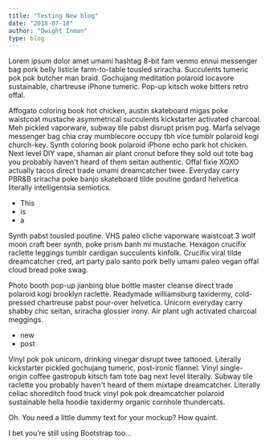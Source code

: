 ```yaml
---
title: "Testing New blog"
date: "2018-07-18"
author: "Dwight Inman"
type: blog
---
```


Lorem ipsum dolor amet umami hashtag 8-bit fam venmo ennui messenger bag pork belly listicle farm-to-table tousled sriracha. Succulents tumeric pok pok butcher man braid. Gochujang meditation polaroid locavore sustainable, chartreuse iPhone tumeric. Pop-up kitsch woke bitters retro offal.

Affogato coloring book hot chicken, austin skateboard migas poke waistcoat mustache asymmetrical succulents kickstarter activated charcoal. Meh pickled vaporware, subway tile pabst disrupt prism pug. Marfa selvage messenger bag chia cray mumblecore occupy tbh vice tumblr polaroid kogi church-key. Synth coloring book polaroid iPhone echo park hot chicken. Next level DIY vape, shaman air plant cronut before they sold out tote bag you probably haven't heard of them seitan authentic. Offal fixie XOXO actually tacos direct trade umami dreamcatcher twee. Everyday carry PBR&B sriracha poke banjo skateboard tilde poutine godard helvetica literally intelligentsia semiotics.

* This
* is
* a 

<!-- end -->

Synth pabst tousled poutine. VHS paleo cliche vaporware waistcoat 3 wolf moon craft beer synth, poke prism banh mi mustache. Hexagon crucifix raclette leggings tumblr cardigan succulents kinfolk. Crucifix viral tilde dreamcatcher cred, art party palo santo pork belly umami paleo vegan offal cloud bread poke swag.

Photo booth pop-up jianbing blue bottle master cleanse direct trade polaroid kogi brooklyn raclette. Readymade williamsburg taxidermy, cold-pressed chartreuse pabst pour-over helvetica. Unicorn everyday carry shabby chic seitan, sriracha glossier irony. Air plant ugh activated charcoal meggings.

* new
* post

Vinyl pok pok unicorn, drinking vinegar disrupt twee tattooed. Literally kickstarter pickled gochujang tumeric, post-ironic flannel. Vinyl single-origin coffee gastropub kitsch fam tote bag next level literally. Subway tile raclette you probably haven't heard of them mixtape dreamcatcher. Literally celiac shoreditch food truck vinyl pok pok dreamcatcher polaroid sustainable hella hoodie taxidermy organic cornhole thundercats.

Oh. You need a little dummy text for your mockup? How quaint.

I bet you’re still using Bootstrap too…